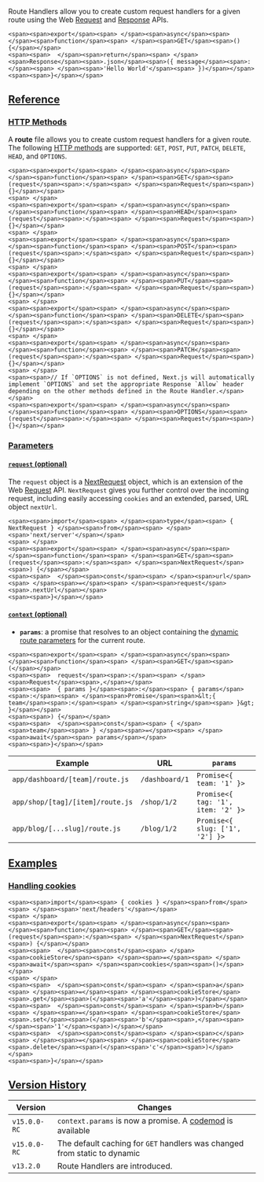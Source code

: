 Route Handlers allow you to create custom request handlers for a given route using the Web [Request](https://developer.mozilla.org/docs/Web/API/Request) and [Response](https://developer.mozilla.org/docs/Web/API/Response) APIs.

```
<span><span>export</span><span> </span><span>async</span><span> </span><span>function</span><span> </span><span>GET</span><span>() {</span></span>
<span><span>  </span><span>return</span><span> </span><span>Response</span><span>.json</span><span>({ message</span><span>:</span><span> </span><span>'Hello World'</span><span> })</span></span>
<span><span>}</span></span>
```

## [Reference](https://nextjs.org/docs/app/api-reference/file-conventions/route#reference)

### [HTTP Methods](https://nextjs.org/docs/app/api-reference/file-conventions/route#http-methods)

A **route** file allows you to create custom request handlers for a given route. The following [HTTP methods](https://developer.mozilla.org/docs/Web/HTTP/Methods) are supported: `GET`, `POST`, `PUT`, `PATCH`, `DELETE`, `HEAD`, and `OPTIONS`.

```
<span><span>export</span><span> </span><span>async</span><span> </span><span>function</span><span> </span><span>GET</span><span>(request</span><span>:</span><span> </span><span>Request</span><span>) {}</span></span>
<span> </span>
<span><span>export</span><span> </span><span>async</span><span> </span><span>function</span><span> </span><span>HEAD</span><span>(request</span><span>:</span><span> </span><span>Request</span><span>) {}</span></span>
<span> </span>
<span><span>export</span><span> </span><span>async</span><span> </span><span>function</span><span> </span><span>POST</span><span>(request</span><span>:</span><span> </span><span>Request</span><span>) {}</span></span>
<span> </span>
<span><span>export</span><span> </span><span>async</span><span> </span><span>function</span><span> </span><span>PUT</span><span>(request</span><span>:</span><span> </span><span>Request</span><span>) {}</span></span>
<span> </span>
<span><span>export</span><span> </span><span>async</span><span> </span><span>function</span><span> </span><span>DELETE</span><span>(request</span><span>:</span><span> </span><span>Request</span><span>) {}</span></span>
<span> </span>
<span><span>export</span><span> </span><span>async</span><span> </span><span>function</span><span> </span><span>PATCH</span><span>(request</span><span>:</span><span> </span><span>Request</span><span>) {}</span></span>
<span> </span>
<span><span>// If `OPTIONS` is not defined, Next.js will automatically implement `OPTIONS` and set the appropriate Response `Allow` header depending on the other methods defined in the Route Handler.</span></span>
<span><span>export</span><span> </span><span>async</span><span> </span><span>function</span><span> </span><span>OPTIONS</span><span>(request</span><span>:</span><span> </span><span>Request</span><span>) {}</span></span>
```

### [Parameters](https://nextjs.org/docs/app/api-reference/file-conventions/route#parameters)

#### [`request` (optional)](https://nextjs.org/docs/app/api-reference/file-conventions/route#request-optional)

The `request` object is a [NextRequest](https://nextjs.org/docs/app/api-reference/functions/next-request) object, which is an extension of the Web [Request](https://developer.mozilla.org/docs/Web/API/Request) API. `NextRequest` gives you further control over the incoming request, including easily accessing `cookies` and an extended, parsed, URL object `nextUrl`.

```
<span><span>import</span><span> </span><span>type</span><span> { NextRequest } </span><span>from</span><span> </span><span>'next/server'</span></span>
<span> </span>
<span><span>export</span><span> </span><span>async</span><span> </span><span>function</span><span> </span><span>GET</span><span>(request</span><span>:</span><span> </span><span>NextRequest</span><span>) {</span></span>
<span><span>  </span><span>const</span><span> </span><span>url</span><span> </span><span>=</span><span> </span><span>request</span><span>.nextUrl</span></span>
<span><span>}</span></span>
```

#### [`context` (optional)](https://nextjs.org/docs/app/api-reference/file-conventions/route#context-optional)

-   **`params`**: a promise that resolves to an object containing the [dynamic route parameters](https://nextjs.org/docs/app/building-your-application/routing/dynamic-routes) for the current route.

```
<span><span>export</span><span> </span><span>async</span><span> </span><span>function</span><span> </span><span>GET</span><span>(</span></span>
<span><span>  request</span><span>:</span><span> </span><span>Request</span><span>,</span></span>
<span><span>  { params }</span><span>:</span><span> { params</span><span>:</span><span> </span><span>Promise</span><span>&lt;{ team</span><span>:</span><span> </span><span>string</span><span> }&gt; }</span></span>
<span><span>) {</span></span>
<span><span>  </span><span>const</span><span> { </span><span>team</span><span> } </span><span>=</span><span> </span><span>await</span><span> params</span></span>
<span><span>}</span></span>
```

| Example | URL | `params` |
| --- | --- | --- |
| `app/dashboard/[team]/route.js` | `/dashboard/1` | `Promise<{ team: '1' }>` |
| `app/shop/[tag]/[item]/route.js` | `/shop/1/2` | `Promise<{ tag: '1', item: '2' }>` |
| `app/blog/[...slug]/route.js` | `/blog/1/2` | `Promise<{ slug: ['1', '2'] }>` |

## [Examples](https://nextjs.org/docs/app/api-reference/file-conventions/route#examples)

### [Handling cookies](https://nextjs.org/docs/app/api-reference/file-conventions/route#handling-cookies)

```
<span><span>import</span><span> { cookies } </span><span>from</span><span> </span><span>'next/headers'</span></span>
<span> </span>
<span><span>export</span><span> </span><span>async</span><span> </span><span>function</span><span> </span><span>GET</span><span>(request</span><span>:</span><span> </span><span>NextRequest</span><span>) {</span></span>
<span><span>  </span><span>const</span><span> </span><span>cookieStore</span><span> </span><span>=</span><span> </span><span>await</span><span> </span><span>cookies</span><span>()</span></span>
<span> </span>
<span><span>  </span><span>const</span><span> </span><span>a</span><span> </span><span>=</span><span> </span><span>cookieStore</span><span>.get</span><span>(</span><span>'a'</span><span>)</span></span>
<span><span>  </span><span>const</span><span> </span><span>b</span><span> </span><span>=</span><span> </span><span>cookieStore</span><span>.set</span><span>(</span><span>'b'</span><span>,</span><span> </span><span>'1'</span><span>)</span></span>
<span><span>  </span><span>const</span><span> </span><span>c</span><span> </span><span>=</span><span> </span><span>cookieStore</span><span>.delete</span><span>(</span><span>'c'</span><span>)</span></span>
<span><span>}</span></span>
```

## [Version History](https://nextjs.org/docs/app/api-reference/file-conventions/route#version-history)

| Version | Changes |
| --- | --- |
| `v15.0.0-RC` | `context.params` is now a promise. A [codemod](https://nextjs.org/docs/app/guides/upgrading/codemods#150) is available |
| `v15.0.0-RC` | The default caching for `GET` handlers was changed from static to dynamic |
| `v13.2.0` | Route Handlers are introduced. |